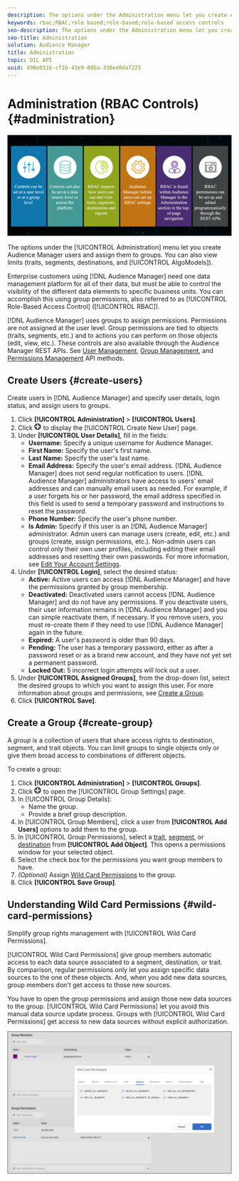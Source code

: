```yaml
---
description: The options under the Administration menu let you create Audience Manager users and assign them to groups. You can also view limits (traits, segments, destinations, and AlgoModell).
keywords: rbac;RBAC;role based;role-based;role-based access controls
seo-description: The options under the Administration menu let you create Audience Manager users and assign them to groups. You can also view limits (traits, segments, destinations, and AlgoModell).
seo-title: Administration
solution: Audience Manager
title: Administration
topic: DIL API
uuid: 498e0316-cf1b-43e9-88ba-338ee0daf225
---
```


# Administration (RBAC Controls) {#administration}

![](assets/rbac-controls.png)

The options under the [!UICONTROL Administration] menu let you create Audience Manager users and assign them to groups. You can also view limits (traits, segments, destinations, and [!UICONTROL AlgoModels]).

Enterprise customers using [!DNL Audience Manager] need one data management platform for all of their data, but must be able to control the visibility of the different data elements to specific business units. You can accomplish this using group permissions, also referred to as [!UICONTROL Role-Based Access Control] ([!UICONTROL RBAC]).

[!DNL Audience Manager] uses groups to assign permissions. Permissions are not assigned at the user level. Group permissions are tied to objects (traits, segments, etc.) and to actions you can perform on those objects (edit, view, etc.). These controls are also available through the Audience Manager REST APIs. See [User Management](/help/using/api/rest-api-main/aam-api-user-group-permission/aam-api-user.md), [Group Management](/help/using/api/rest-api-main/aam-api-user-group-permission/aam-api-group.md), and [Permissions Management](/help/using/api/rest-api-main/aam-api-user-group-permission/aam-api-permissions.md) API methods.

## Create Users {#create-users}

<!-- t_create_users.xml -->

Create users in [!DNL Audience Manager] and specify user details, login status, and assign users to groups.

1. Click **[!UICONTROL Administration]** > **[!UICONTROL Users]**.
1. Click ![](assets/icon_add.png) to display the [!UICONTROL Create New User] page.
1. Under **[!UICONTROL User Details]**, fill in the fields:
   * **Username:** Specify a unique username for Audience Manager.
   * **First Name:** Specify the user's first name.
   * **Last Name:** Specify the user's last name.
   * **Email Address:** Specify the user's email address. [!DNL Audience Manager] does not send regular notification to users. [!DNL Audience Manager] administrators have access to users' email addresses and can manually email users as needed. For example, if a user forgets his or her password, the email address specified in this field is used to send a temporary password and instructions to reset the password.
   * **Phone Number:** Specify the user's phone number.
   * **Is Admin:** Specify if this user is an [!DNL Audience Manager] administrator. Admin users can manage users (create, edit, etc.) and groups (create, assign permissions, etc.). Non-admin users can control only their own user profiles, including editing their email addresses and resetting their own passwords. For more information, see [Edit Your Account Settings](../../features/administration/edit-account-settings.md).
1. Under **[!UICONTROL Login]**, select the desired status:
   * **Active:**  Active users can access [!DNL Audience Manager] and have the permissions granted by group membership.
   * **Deactivated:**  Deactivated users cannot access [!DNL Audience Manager] and do not have any permissions. If you deactivate users, their user information remains in [!DNL Audience Manager] and you can simple reactivate them, if necessary. If you remove users, you must re-create them if they need to use [!DNL Audience Manager] again in the future.
   * **Expired:** A user's password is older than 90 days.
   * **Pending:** The user has a temporary password, either as after a password reset or as a brand new account, and they have not yet set a permanent password.
   * **Locked Out:** 5 incorrect login attempts will lock out a user.
1. Under **[!UICONTROL Assigned Groups]**, from the drop-down list, select the desired groups to which you want to assign this user.
  For more information about groups and permissions, see [Create a Group](../../features/administration/administration-overview.md#create-group).
1. Click **[!UICONTROL Save]**.

## Create a Group {#create-group} 

A *group* is a collection of users that share access rights to destination, segment, and trait objects. You can limit groups to single objects only or give them broad access to combinations of different objects.

<!-- t_create_groups.xml -->

To create a group:

1. Click **[!UICONTROL Administration]** > **[!UICONTROL Groups]**.
1. Click  ![](assets/icon_add.png) to open the [!UICONTROL Group Settings] page.
1. In [!UICONTROL Group Details]:
   * Name the group.
   * Provide a brief group description.
1. In [!UICONTROL Group Members], click a user from **[!UICONTROL Add Users]** options to add them to the group.
1. In [!UICONTROL Group Permissions], select a [trait](../../features/traits/trait-details-page.md), [segment](../../features/segments/segments-purpose.md), or [destination](../../features/destinations/destinations.md) from **[!UICONTROL Add Object]**.
   This opens a permissions window for your selected object.
1. Select the check box for the permissions you want group members to have.
1. *(Optional)* Assign [Wild Card Permissions](../../features/administration/administration-overview.md#wild-card-permissions) to the group.
1. Click **[!UICONTROL Save Group]**.

## Understanding Wild Card Permissions {#wild-card-permissions}

Simplify group rights management with [!UICONTROL Wild Card Permissions].

<!-- c_wildcard_permissions.xml -->

[!UICONTROL Wild Card Permissions] give group members automatic access to each data source associated to a segment, destination, or trait. By comparison, regular permissions only let you assign specific data sources to the one of these objects. And, when you add new data sources, group members don't get access to those new sources.

You have to open the group permissions and assign those new data sources to the group. [!UICONTROL Wild Card Permissions] let you avoid this manual data source update process. Groups with [!UICONTROL Wild Card Permissions] get access to new data sources without explicit authorization.

![](assets/wild-card.png)